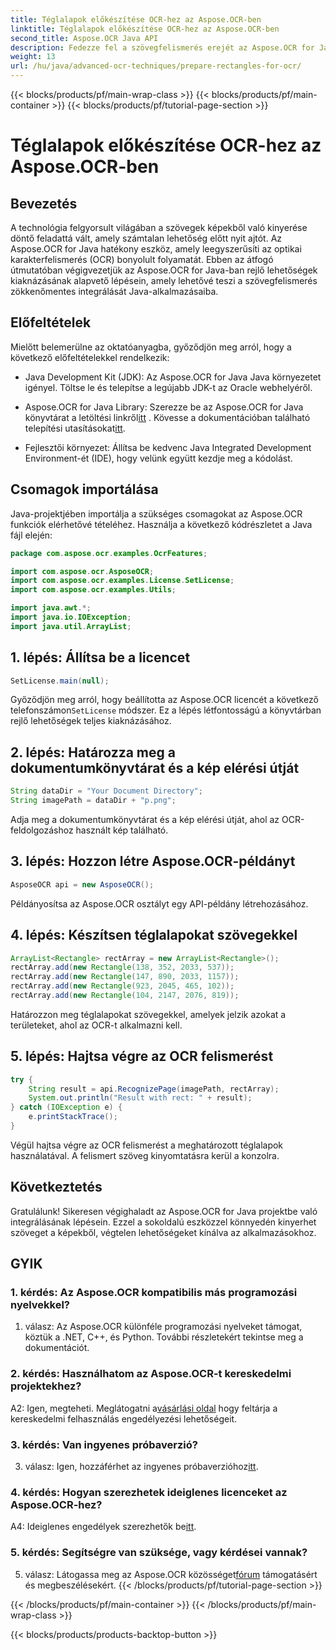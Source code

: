 ```yaml
---
title: Téglalapok előkészítése OCR-hez az Aspose.OCR-ben
linktitle: Téglalapok előkészítése OCR-hez az Aspose.OCR-ben
second_title: Aspose.OCR Java API
description: Fedezze fel a szövegfelismerés erejét az Aspose.OCR for Java segítségével. Kövesse lépésenkénti útmutatónkat a zökkenőmentes integráció érdekében. Bővítse Java-alkalmazásait hatékony OCR-képességekkel.
weight: 13
url: /hu/java/advanced-ocr-techniques/prepare-rectangles-for-ocr/
---
```


{{< blocks/products/pf/main-wrap-class >}}
{{< blocks/products/pf/main-container >}}
{{< blocks/products/pf/tutorial-page-section >}}

# Téglalapok előkészítése OCR-hez az Aspose.OCR-ben

## Bevezetés

A technológia felgyorsult világában a szövegek képekből való kinyerése döntő feladattá vált, amely számtalan lehetőség előtt nyit ajtót. Az Aspose.OCR for Java hatékony eszköz, amely leegyszerűsíti az optikai karakterfelismerés (OCR) bonyolult folyamatát. Ebben az átfogó útmutatóban végigvezetjük az Aspose.OCR for Java-ban rejlő lehetőségek kiaknázásának alapvető lépésein, amely lehetővé teszi a szövegfelismerés zökkenőmentes integrálását Java-alkalmazásaiba.

## Előfeltételek

Mielőtt belemerülne az oktatóanyagba, győződjön meg arról, hogy a következő előfeltételekkel rendelkezik:

- Java Development Kit (JDK): Az Aspose.OCR for Java Java környezetet igényel. Töltse le és telepítse a legújabb JDK-t az Oracle webhelyéről.

-  Aspose.OCR for Java Library: Szerezze be az Aspose.OCR for Java könyvtárat a letöltési linkről[itt](https://releases.aspose.com/ocr/java/) . Kövesse a dokumentációban található telepítési utasításokat[itt](https://reference.aspose.com/ocr/java/).

- Fejlesztői környezet: Állítsa be kedvenc Java Integrated Development Environment-ét (IDE), hogy velünk együtt kezdje meg a kódolást.

## Csomagok importálása

Java-projektjében importálja a szükséges csomagokat az Aspose.OCR funkciók elérhetővé tételéhez. Használja a következő kódrészletet a Java fájl elején:

```java
package com.aspose.ocr.examples.OcrFeatures;

import com.aspose.ocr.AsposeOCR;
import com.aspose.ocr.examples.License.SetLicense;
import com.aspose.ocr.examples.Utils;

import java.awt.*;
import java.io.IOException;
import java.util.ArrayList;
```

## 1. lépés: Állítsa be a licencet

```java
SetLicense.main(null);
```

 Győződjön meg arról, hogy beállította az Aspose.OCR licencét a következő telefonszámon`SetLicense` módszer. Ez a lépés létfontosságú a könyvtárban rejlő lehetőségek teljes kiaknázásához.

## 2. lépés: Határozza meg a dokumentumkönyvtárat és a kép elérési útját

```java
String dataDir = "Your Document Directory";
String imagePath = dataDir + "p.png";
```

Adja meg a dokumentumkönyvtárat és a kép elérési útját, ahol az OCR-feldolgozáshoz használt kép található.

## 3. lépés: Hozzon létre Aspose.OCR-példányt

```java
AsposeOCR api = new AsposeOCR();
```

Példányosítsa az Aspose.OCR osztályt egy API-példány létrehozásához.

## 4. lépés: Készítsen téglalapokat szövegekkel

```java
ArrayList<Rectangle> rectArray = new ArrayList<Rectangle>();
rectArray.add(new Rectangle(138, 352, 2033, 537));
rectArray.add(new Rectangle(147, 890, 2033, 1157));
rectArray.add(new Rectangle(923, 2045, 465, 102));
rectArray.add(new Rectangle(104, 2147, 2076, 819));
```

Határozzon meg téglalapokat szövegekkel, amelyek jelzik azokat a területeket, ahol az OCR-t alkalmazni kell.

## 5. lépés: Hajtsa végre az OCR felismerést

```java
try {
    String result = api.RecognizePage(imagePath, rectArray);
    System.out.println("Result with rect: " + result);
} catch (IOException e) {
    e.printStackTrace();
}
```

Végül hajtsa végre az OCR felismerést a meghatározott téglalapok használatával. A felismert szöveg kinyomtatásra kerül a konzolra.

## Következtetés

Gratulálunk! Sikeresen végighaladt az Aspose.OCR for Java projektbe való integrálásának lépésein. Ezzel a sokoldalú eszközzel könnyedén kinyerhet szöveget a képekből, végtelen lehetőségeket kínálva az alkalmazásokhoz.

## GYIK

### 1. kérdés: Az Aspose.OCR kompatibilis más programozási nyelvekkel?

1. válasz: Az Aspose.OCR különféle programozási nyelveket támogat, köztük a .NET, C++, és Python. További részletekért tekintse meg a dokumentációt.

### 2. kérdés: Használhatom az Aspose.OCR-t kereskedelmi projektekhez?

A2: Igen, megteheti. Meglátogatni a[vásárlási oldal](https://purchase.aspose.com/buy) hogy feltárja a kereskedelmi felhasználás engedélyezési lehetőségeit.

### 3. kérdés: Van ingyenes próbaverzió?

 3. válasz: Igen, hozzáférhet az ingyenes próbaverzióhoz[itt](https://releases.aspose.com/).

### 4. kérdés: Hogyan szerezhetek ideiglenes licenceket az Aspose.OCR-hez?

 A4: Ideiglenes engedélyek szerezhetők be[itt](https://purchase.aspose.com/temporary-license/).

### 5. kérdés: Segítségre van szüksége, vagy kérdései vannak?

 5. válasz: Látogassa meg az Aspose.OCR közösséget[fórum](https://forum.aspose.com/c/ocr/16) támogatásért és megbeszélésekért.
{{< /blocks/products/pf/tutorial-page-section >}}

{{< /blocks/products/pf/main-container >}}
{{< /blocks/products/pf/main-wrap-class >}}

{{< blocks/products/products-backtop-button >}}
